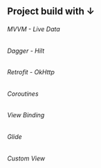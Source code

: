 ## Project build with ↓

###### MVVM - Live Data 
###### Dagger - Hilt
###### Retrofit - OkHttp
###### Coroutines
###### View Binding
###### Glide
###### Custom View
